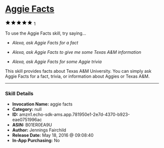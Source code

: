 # [Aggie Facts](http://alexa.amazon.com/#skills/amzn1.echo-sdk-ams.app.781950e1-2e7d-4370-b923-eae0751996ac)
![5 stars](../../images/ic_star_black_18dp_1x.png)![5 stars](../../images/ic_star_black_18dp_1x.png)![5 stars](../../images/ic_star_black_18dp_1x.png)![5 stars](../../images/ic_star_black_18dp_1x.png)![5 stars](../../images/ic_star_black_18dp_1x.png) 1

To use the Aggie Facts skill, try saying...

* *Alexa, ask Aggie Facts for a fact*

* *Alexa, ask Aggie Facts to give me some Texas A&M information*

* *Alexa, ask Aggie Facts for some Aggie trivia*

This skill provides facts about Texas A&M University.  You can simply ask Aggie Facts for a fact, trivia, or information about Aggies or Texas A&M.

***

### Skill Details

* **Invocation Name:** aggie facts
* **Category:** null
* **ID:** amzn1.echo-sdk-ams.app.781950e1-2e7d-4370-b923-eae0751996ac
* **ASIN:** B01ER0EA9U
* **Author:** Jennings Fairchild
* **Release Date:** May 18, 2016 @ 09:08:40
* **In-App Purchasing:** No
